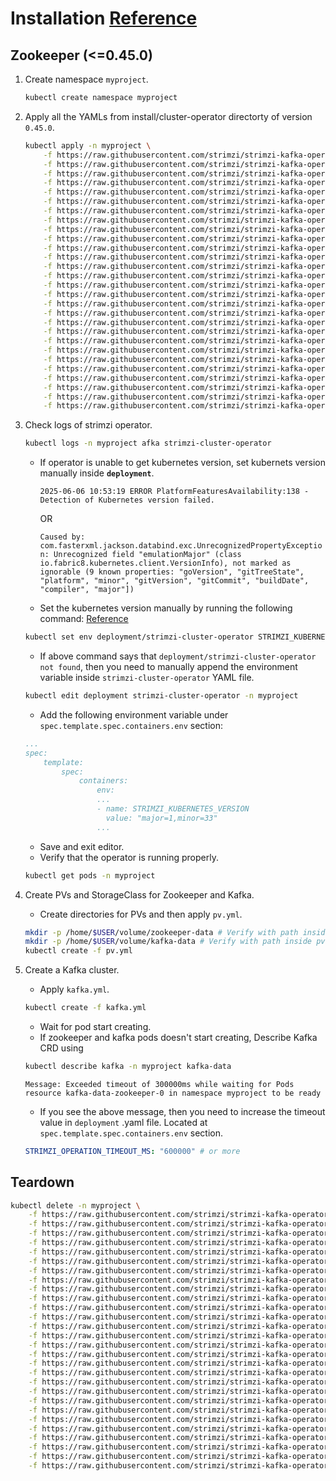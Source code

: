 # Installation [Reference](https://github.com/strimzi/strimzi-kafka-operator)

## Zookeeper (<=0.45.0)

1. Create namespace `myproject`.

    ```bash
    kubectl create namespace myproject
    ```

2. Apply all the YAMLs from install/cluster-operator directorty of version `0.45.0`.

    ```bash
    kubectl apply -n myproject \
        -f https://raw.githubusercontent.com/strimzi/strimzi-kafka-operator/refs/tags/0.45.0/install/cluster-operator/010-ServiceAccount-strimzi-cluster-operator.yaml \
        -f https://raw.githubusercontent.com/strimzi/strimzi-kafka-operator/refs/tags/0.45.0/install/cluster-operator/020-ClusterRole-strimzi-cluster-operator-role.yaml \
        -f https://raw.githubusercontent.com/strimzi/strimzi-kafka-operator/refs/tags/0.45.0/install/cluster-operator/020-RoleBinding-strimzi-cluster-operator.yaml \
        -f https://raw.githubusercontent.com/strimzi/strimzi-kafka-operator/refs/tags/0.45.0/install/cluster-operator/021-ClusterRole-strimzi-cluster-operator-role.yaml \
        -f https://raw.githubusercontent.com/strimzi/strimzi-kafka-operator/refs/tags/0.45.0/install/cluster-operator/021-ClusterRoleBinding-strimzi-cluster-operator.yaml \
        -f https://raw.githubusercontent.com/strimzi/strimzi-kafka-operator/refs/tags/0.45.0/install/cluster-operator/022-ClusterRole-strimzi-cluster-operator-role.yaml \
        -f https://raw.githubusercontent.com/strimzi/strimzi-kafka-operator/refs/tags/0.45.0/install/cluster-operator/022-RoleBinding-strimzi-cluster-operator.yaml \
        -f https://raw.githubusercontent.com/strimzi/strimzi-kafka-operator/refs/tags/0.45.0/install/cluster-operator/023-ClusterRole-strimzi-cluster-operator-role.yaml \
        -f https://raw.githubusercontent.com/strimzi/strimzi-kafka-operator/refs/tags/0.45.0/install/cluster-operator/023-RoleBinding-strimzi-cluster-operator.yaml \
        -f https://raw.githubusercontent.com/strimzi/strimzi-kafka-operator/refs/tags/0.45.0/install/cluster-operator/030-ClusterRole-strimzi-kafka-broker.yaml \
        -f https://raw.githubusercontent.com/strimzi/strimzi-kafka-operator/refs/tags/0.45.0/install/cluster-operator/030-ClusterRoleBinding-strimzi-cluster-operator-kafka-broker-delegation.yaml \
        -f https://raw.githubusercontent.com/strimzi/strimzi-kafka-operator/refs/tags/0.45.0/install/cluster-operator/031-ClusterRole-strimzi-entity-operator.yaml \
        -f https://raw.githubusercontent.com/strimzi/strimzi-kafka-operator/refs/tags/0.45.0/install/cluster-operator/031-RoleBinding-strimzi-cluster-operator-entity-operator-delegation.yaml \
        -f https://raw.githubusercontent.com/strimzi/strimzi-kafka-operator/refs/tags/0.45.0/install/cluster-operator/033-ClusterRole-strimzi-kafka-client.yaml \
        -f https://raw.githubusercontent.com/strimzi/strimzi-kafka-operator/refs/tags/0.45.0/install/cluster-operator/033-ClusterRoleBinding-strimzi-cluster-operator-kafka-client-delegation.yaml \
        -f https://raw.githubusercontent.com/strimzi/strimzi-kafka-operator/refs/tags/0.45.0/install/cluster-operator/040-Crd-kafka.yaml \
        -f https://raw.githubusercontent.com/strimzi/strimzi-kafka-operator/refs/tags/0.45.0/install/cluster-operator/041-Crd-kafkaconnect.yaml \
        -f https://raw.githubusercontent.com/strimzi/strimzi-kafka-operator/refs/tags/0.45.0/install/cluster-operator/042-Crd-strimzipodset.yaml \
        -f https://raw.githubusercontent.com/strimzi/strimzi-kafka-operator/refs/tags/0.45.0/install/cluster-operator/043-Crd-kafkatopic.yaml \
        -f https://raw.githubusercontent.com/strimzi/strimzi-kafka-operator/refs/tags/0.45.0/install/cluster-operator/044-Crd-kafkauser.yaml \
        -f https://raw.githubusercontent.com/strimzi/strimzi-kafka-operator/refs/tags/0.45.0/install/cluster-operator/045-Crd-kafkamirrormaker.yaml \
        -f https://raw.githubusercontent.com/strimzi/strimzi-kafka-operator/refs/tags/0.45.0/install/cluster-operator/046-Crd-kafkabridge.yaml \
        -f https://raw.githubusercontent.com/strimzi/strimzi-kafka-operator/refs/tags/0.45.0/install/cluster-operator/047-Crd-kafkaconnector.yaml \
        -f https://raw.githubusercontent.com/strimzi/strimzi-kafka-operator/refs/tags/0.45.0/install/cluster-operator/048-Crd-kafkamirrormaker2.yaml \
        -f https://raw.githubusercontent.com/strimzi/strimzi-kafka-operator/refs/tags/0.45.0/install/cluster-operator/049-Crd-kafkarebalance.yaml \
        -f https://raw.githubusercontent.com/strimzi/strimzi-kafka-operator/refs/tags/0.45.0/install/cluster-operator/04A-Crd-kafkanodepool.yaml \
        -f https://raw.githubusercontent.com/strimzi/strimzi-kafka-operator/refs/tags/0.45.0/install/cluster-operator/050-ConfigMap-strimzi-cluster-operator.yaml \
        -f https://raw.githubusercontent.com/strimzi/strimzi-kafka-operator/refs/tags/0.45.0/install/cluster-operator/060-Deployment-strimzi-cluster-operator.yaml
    ```

3. Check logs of strimzi operator.

    ```bash
    kubectl logs -n myproject afka strimzi-cluster-operator
    ```

    - If operator is unable to get kubernetes version, set kubernets version manually inside **`deployment`**.

        `2025-06-06 10:53:19 ERROR PlatformFeaturesAvailability:138 - Detection of Kubernetes version failed.`

        OR

        `Caused by: com.fasterxml.jackson.databind.exc.UnrecognizedPropertyException: Unrecognized field "emulationMajor" (class io.fabric8.kubernetes.client.VersionInfo), not marked as ignorable (9 known properties: "goVersion", "gitTreeState", "platform", "minor", "gitVersion", "gitCommit", "buildDate", "compiler", "major"])`

    - Set the kubernetes version manually by running the following command:
    [Reference](https://github.com/strimzi/strimzi-kafka-operator/issues/11386)

    ```bash
    kubectl set env deployment/strimzi-cluster-operator STRIMZI_KUBERNETES_VERSION="major=1,minor=33"
    ```

    - If above command says that `deployment/strimzi-cluster-operator not found`, then you need to manually append the environment variable inside `strimzi-cluster-operator` YAML file.

    ```bash
    kubectl edit deployment strimzi-cluster-operator -n myproject
    ```

    - Add the following environment variable under `spec.template.spec.containers.env` section:

    ```yaml
    ...
    spec:
        template:
            spec:
                containers:
                    env:
                    ...
                    - name: STRIMZI_KUBERNETES_VERSION
                      value: "major=1,minor=33"
                    ...
    ```

    - Save and exit editor.
    - Verify that the operator is running properly.

    ```bash
    kubectl get pods -n myproject
    ```

4. Create PVs and StorageClass for Zookeeper and Kafka.

    - Create directories for PVs and then apply `pv.yml`.

    ```bash
    mkdir -p /home/$USER/volume/zookeeper-data # Verify with path inside pv.yml
    mkdir -p /home/$USER/volume/kafka-data # Verify with path inside pv.yml
    kubectl create -f pv.yml
    ```

5. Create a Kafka cluster.

    - Apply `kafka.yml`.

    ```bash
    kubectl create -f kafka.yml
    ```

    - Wait for pod start creating.
    - If zookeeper and kafka pods doesn't start creating,
    Describe Kafka CRD using

    ```bash
    kubectl describe kafka -n myproject kafka-data
    ```

    `Message: Exceeded timeout of 300000ms while waiting for Pods resource kafka-data-zookeeper-0 in namespace myproject to be ready`

    - If you see the above message, then you need to increase the timeout value in `deployment` .yaml file. Located at `spec.template.spec.containers.env` section.

    ```yaml
    STRIMZI_OPERATION_TIMEOUT_MS: "600000" # or more
    ```

## Teardown

```bash
kubectl delete -n myproject \
    -f https://raw.githubusercontent.com/strimzi/strimzi-kafka-operator/refs/tags/0.45.0/install/cluster-operator/010-ServiceAccount-strimzi-cluster-operator.yaml \
    -f https://raw.githubusercontent.com/strimzi/strimzi-kafka-operator/refs/tags/0.45.0/install/cluster-operator/020-ClusterRole-strimzi-cluster-operator-role.yaml \
    -f https://raw.githubusercontent.com/strimzi/strimzi-kafka-operator/refs/tags/0.45.0/install/cluster-operator/020-RoleBinding-strimzi-cluster-operator.yaml \
    -f https://raw.githubusercontent.com/strimzi/strimzi-kafka-operator/refs/tags/0.45.0/install/cluster-operator/021-ClusterRole-strimzi-cluster-operator-role.yaml \
    -f https://raw.githubusercontent.com/strimzi/strimzi-kafka-operator/refs/tags/0.45.0/install/cluster-operator/021-ClusterRoleBinding-strimzi-cluster-operator.yaml \
    -f https://raw.githubusercontent.com/strimzi/strimzi-kafka-operator/refs/tags/0.45.0/install/cluster-operator/022-ClusterRole-strimzi-cluster-operator-role.yaml \
    -f https://raw.githubusercontent.com/strimzi/strimzi-kafka-operator/refs/tags/0.45.0/install/cluster-operator/022-RoleBinding-strimzi-cluster-operator.yaml \
    -f https://raw.githubusercontent.com/strimzi/strimzi-kafka-operator/refs/tags/0.45.0/install/cluster-operator/023-ClusterRole-strimzi-cluster-operator-role.yaml \
    -f https://raw.githubusercontent.com/strimzi/strimzi-kafka-operator/refs/tags/0.45.0/install/cluster-operator/023-RoleBinding-strimzi-cluster-operator.yaml \
    -f https://raw.githubusercontent.com/strimzi/strimzi-kafka-operator/refs/tags/0.45.0/install/cluster-operator/030-ClusterRole-strimzi-kafka-broker.yaml \
    -f https://raw.githubusercontent.com/strimzi/strimzi-kafka-operator/refs/tags/0.45.0/install/cluster-operator/030-ClusterRoleBinding-strimzi-cluster-operator-kafka-broker-delegation.yaml \
    -f https://raw.githubusercontent.com/strimzi/strimzi-kafka-operator/refs/tags/0.45.0/install/cluster-operator/031-ClusterRole-strimzi-entity-operator.yaml \
    -f https://raw.githubusercontent.com/strimzi/strimzi-kafka-operator/refs/tags/0.45.0/install/cluster-operator/031-RoleBinding-strimzi-cluster-operator-entity-operator-delegation.yaml \
    -f https://raw.githubusercontent.com/strimzi/strimzi-kafka-operator/refs/tags/0.45.0/install/cluster-operator/033-ClusterRole-strimzi-kafka-client.yaml \
    -f https://raw.githubusercontent.com/strimzi/strimzi-kafka-operator/refs/tags/0.45.0/install/cluster-operator/033-ClusterRoleBinding-strimzi-cluster-operator-kafka-client-delegation.yaml \
    -f https://raw.githubusercontent.com/strimzi/strimzi-kafka-operator/refs/tags/0.45.0/install/cluster-operator/040-Crd-kafka.yaml \
    -f https://raw.githubusercontent.com/strimzi/strimzi-kafka-operator/refs/tags/0.45.0/install/cluster-operator/041-Crd-kafkaconnect.yaml \
    -f https://raw.githubusercontent.com/strimzi/strimzi-kafka-operator/refs/tags/0.45.0/install/cluster-operator/042-Crd-strimzipodset.yaml \
    -f https://raw.githubusercontent.com/strimzi/strimzi-kafka-operator/refs/tags/0.45.0/install/cluster-operator/043-Crd-kafkatopic.yaml \
    -f https://raw.githubusercontent.com/strimzi/strimzi-kafka-operator/refs/tags/0.45.0/install/cluster-operator/044-Crd-kafkauser.yaml \
    -f https://raw.githubusercontent.com/strimzi/strimzi-kafka-operator/refs/tags/0.45.0/install/cluster-operator/045-Crd-kafkamirrormaker.yaml \
    -f https://raw.githubusercontent.com/strimzi/strimzi-kafka-operator/refs/tags/0.45.0/install/cluster-operator/046-Crd-kafkabridge.yaml \
    -f https://raw.githubusercontent.com/strimzi/strimzi-kafka-operator/refs/tags/0.45.0/install/cluster-operator/047-Crd-kafkaconnector.yaml \
    -f https://raw.githubusercontent.com/strimzi/strimzi-kafka-operator/refs/tags/0.45.0/install/cluster-operator/048-Crd-kafkamirrormaker2.yaml \
    -f https://raw.githubusercontent.com/strimzi/strimzi-kafka-operator/refs/tags/0.45.0/install/cluster-operator/049-Crd-kafkarebalance.yaml \
    -f https://raw.githubusercontent.com/strimzi/strimzi-kafka-operator/refs/tags/0.45.0/install/cluster-operator/04A-Crd-kafkanodepool.yaml \
    -f https://raw.githubusercontent.com/strimzi/strimzi-kafka-operator/refs/tags/0.45.0/install/cluster-operator/050-ConfigMap-strimzi-cluster-operator.yaml \
    -f https://raw.githubusercontent.com/strimzi/strimzi-kafka-operator/refs/tags/0.45.0/install/cluster-operator/060-Deployment-strimzi-cluster-operator.yaml
```
